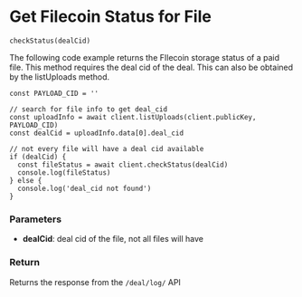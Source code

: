 # Get Filecoin Status for File

`checkStatus(dealCid)`

The following code example returns the FIlecoin storage status of a paid file. This method requires the deal cid of the deal. This can also be obtained by the listUploads method.

```
const PAYLOAD_CID = ''
 
// search for file info to get deal_cid
const uploadInfo = await client.listUploads(client.publicKey, PAYLOAD_CID)
const dealCid = uploadInfo.data[0].deal_cid
 
// not every file will have a deal cid available
if (dealCid) {
  const fileStatus = await client.checkStatus(dealCid)
  console.log(fileStatus)
} else {
  console.log('deal_cid not found')
}
```

### Parameters

* **dealCid**: deal cid of the file, not all files will have

### Return

Returns the response from the `/deal/log/` API
